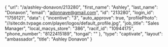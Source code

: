 {
    "url": "\/a\/ashley-donavon\/213280",
    "first_name": "Ashley",
    "last_name": "Donavon",
    "email": "adonnave@gmail.com",
    "id": "213280",
    "login_id": "1759121",
    "data": {
        "incentive": "3",
        "auto_approve": true,
        "profilePhoto": "\/\/sitecdn.tvpage.com\/player\/logos\/default_profile.jpg",
        "job_title": "Sales Manager",
        "local_macys_store": "386",
        "racif_id": "10944175",
        "phone_number": "8122415189",
        "tongal": ""
    },
    "type": "captivate",
    "layout": "ambassador",
    "title": "Ashley Donavon"
}